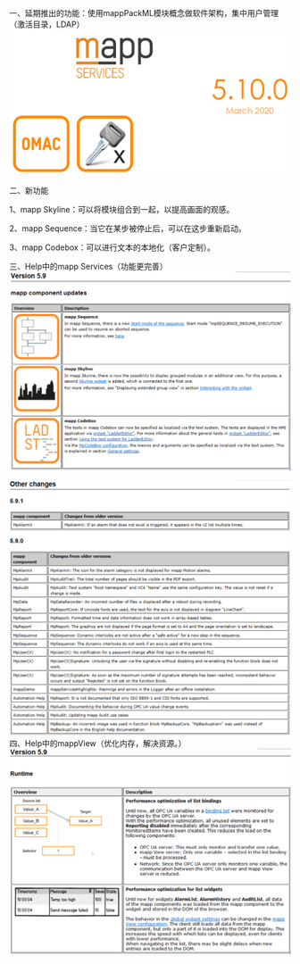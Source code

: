 一、延期推出的功能：使用mappPackML模块概念做软件架构，集中用户管理（激活目录，LDAP）
![](FILES/5.9%20mappServices%20版本更新内容/20221222103816.png)

二、新功能

1、mapp Skyline：可以将模块组合到一起，以提高画面的观感。

2、mapp Sequence：当它在某步被停止后，可以在这步重新启动。

3、mapp Codebox：可以进行文本的本地化（客户定制）。

三、Help中的mapp Services（功能更完善）
![](FILES/5.9%20mappServices%20版本更新内容/20221222112659.png)

![](FILES/5.9%20mappServices%20版本更新内容/20221222112642.png)
四、Help中的mappView（优化内存，解决资源。）
![](FILES/5.9%20mappServices%20版本更新内容/20221222130422.png)




